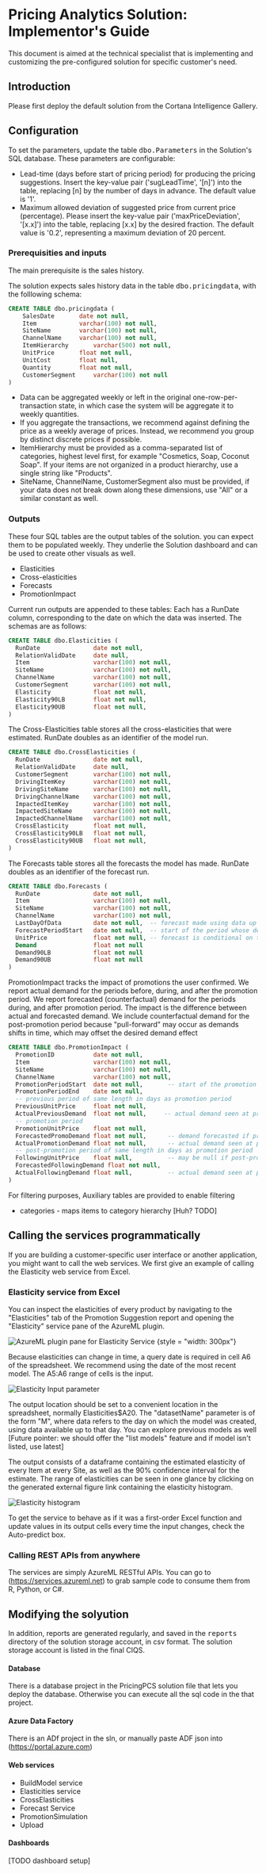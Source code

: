# Pricing Analytics Solution: Implementor's  Guide
This document is aimed at the technical specialist that is implementing and 
customizing the pre-configured solution for specific customer's need.

## Introduction

Please first deploy the default solution from the Cortana Intelligence Gallery.

## Configuration

To set the parameters, update the table <tt>dbo.Parameters</tt> in the Solution's 
SQL database. These parameters are configurable:

* Lead-time (days before start of pricing period) for producing the pricing suggestions. 
  Insert the key-value pair ('sugLeadTime', '[n]') into the table, replacing [n] 
  by the number of days in advance. The default value is '1'. 
* Maximum allowed deviation of suggested price from current price (percentage).
  Please insert the key-value pair ('maxPriceDeviation', '[x.x]') into the table, 
  replacing [x.x] by the desired fraction. The default value is '0.2', representing
  a maximum deviation of 20 percent.

###	Prerequisities and inputs

The main prerequisite is the sales history.

The solution expects sales history data in the table <tt>dbo.pricingdata</tt>, with the folllowing schema:

```sql
CREATE TABLE dbo.pricingdata (	
	SalesDate		date not null,
	Item 			varchar(100) not null,
	SiteName		varchar(100) not null,
	ChannelName		varchar(100) not null,	
	ItemHierarchy		varchar(500) not null,
	UnitPrice		float not null,
	UnitCost		float null,
	Quantity		float not null,
	CustomerSegment		varchar(100) not null
)
```

* Data can be aggregated weekly or left in the original one-row-per-transaction state, in which case the system will be aggregate it to weekly quantities.
* If you aggregate the transactions, we recommend against defining the price as a weekly average of prices.
  Instead, we recommend you group by distinct discrete prices if possible.
* ItemHierarchy must be provided as a comma-separated list of categories, highest level first, for example "Cosmetics, Soap, Coconut Soap".
   If your items are not organized in a product hierarchy, use a single string like "Products".
* SiteName, ChannelName, CustomerSegment also must be provided, if your data does not break down along these
  dimensions, use "All" or a similar constant as well.

###	Outputs

These four SQL tables are the output tables of the solution. you can expect them to be populated weekly.
They underlie the Solution dashboard and can be used to create other visuals as well.

* Elasticities
* Cross-elasticities
* Forecasts
* PromotionImpact

Current run outputs are appended to these tables: Each has a RunDate column, corresponding to the date on which
the data was inserted. The schemas are as follows:

```sql
CREATE TABLE dbo.Elasticities (	
  RunDate               date not null,
  RelationValidDate     date null,
  Item                  varchar(100) not null,
  SiteName              varchar(100) not null,
  ChannelName           varchar(100) not null,	
  CustomerSegment       varchar(100) not null,	
  Elasticity            float not null,
  Elasticity90LB        float not null,
  Elasticity90UB        float not null,
)
```

The Cross-Elasticities table stores all the cross-elasticities that were estimated.
RunDate doubles as an identifier of the model run.


```sql
CREATE TABLE dbo.CrossElasticities (	
  RunDate               date not null,
  RelationValidDate     date null,
  CustomerSegment       varchar(100) not null,	
  DrivingItemKey        varchar(100) not null,
  DrivingSiteName       varchar(100) not null,
  DrivingChannelName    varchar(100) not null,	
  ImpactedItemKey       varchar(100) not null,
  ImpactedSiteName      varchar(100) not null,
  ImpactedChannelName   varchar(100) not null,	   
  CrossElasticity       float not null,
  CrossElasticity90LB   float not null,
  CrossElasticity90UB   float not null,
)
```

The Forecasts table stores all the forecasts the model has made.
RunDate doubles as an identifier of the forecast run.

```sql
CREATE TABLE dbo.Forecasts (	
  RunDate               date not null,
  Item                  varchar(100) not null,
  SiteName              varchar(100) not null,
  ChannelName           varchar(100) not null,	
  LastDayOfData         date not null,  -- forecast made using data up and including this
  ForecastPeriodStart   date not null,  -- start of the period whose demand is forecasted
  UnitPrice             float not null, -- forecast is conditional on this price  
  Demand                float not null
  Demand90LB            float not null
  Demand90UB            float not null
)
```

PromotionImpact tracks the impact of promotions the user confirmed.
We report actual demand for the periods before, during, and after the promotion period.
We report forecasted (counterfactual) demand for the periods during, and after promotion period.
The impact is the difference between actual and forecasted demand.
We include counterfactual demand for the post-promotion period because 
"pull-forward" may occur as demands shifts in time, which may offset
the desired demand effect 


```sql
CREATE TABLE dbo.PromotionImpact (	
  PromotionID           date not null,
  Item                  varchar(100) not null,
  SiteName              varchar(100) not null,
  ChannelName           varchar(100) not null,	
  PromotionPeriodStart  date not null,       -- start of the promotion week
  PromotionPeriodEnd    date not null,         
  -- previous period of same length in days as promotion period
  PreviousUnitPrice     float not null,      
  ActualPreviousDemand  float not null,     -- actual demand seen at pre-promotion price  
  -- promotion period
  PromotionUnitPrice    float not null,         
  ForecastedPromoDemand float not null,      -- demand forecasted if previous price held
  ActualPromotionDemand float not null,      -- actual demand seen at promotion price
  -- post-promotion period of same length in days as promotion period
  FollowingUnitPrice    float null,          -- may be null if post-promo period did not end yet
  ForecastedFollowingDemand float not null,
  ActualFollowingDemand float null,          -- actual demand seen at post-promotion price
)
```

For filtering purposes, 
Auxiliary tables are provided to enable filtering
- categories - maps items to category hierarchy [Huh? TODO]

## Calling the services programmatically

If you are building a customer-specific user interface or another application,
you might want to call the web services. We first give an example of calling the 
Elasticity web service from Excel. 

### Elasticity service from Excel
You can inspect the elasticities of every product by navigating to the "Elasticities" tab of the
Promotion Suggestion report and opening the "Elasticity" service pane of the AzureML plugin.

![AzureML plugin pane for Elasticity Service](./SHTG/ElasticityAzureMLplugin.png) {style = "width: 300px"}

Because elasticities can change in time, a query date is required in cell A6 of the spreadsheet.
We recommend using the date of the most recent model. The A5:A6 range of cells is the input.

![Elasticity Input parameter](./SHTG/ElasticityInputParameter.png)

The output location should be set to a convenient location in the spreadsheet, normally Elasticities$A20.
The "datasetName" parameter is of the form "M<date>", where data refers to the day on which the model
was created, using data available up to that day. You can explore previous models as well
[Future pointer: we should offer the "list models" feature and if model isn't listed, use latest]

The output consists of a dataframe containing the estimated elasticity of every Item at every
Site, as well as the 90% confidence interval for the estimate. The range of elasticities can
be seen in one glance by clicking on the generated external figure link containing the elasticity histogram.

![Elasticity histogram](./SHTG/elasticityHistogram.png)

To get the service to behave as if it was a first-order Excel function and update
values in its output cells every time the input changes, check the Auto-predict box.

### Calling REST APIs from anywhere

The services are simply AzureML RESTful APIs. You can go to (https://services.azureml.net)
to grab sample code to consume them from R, Python, or C#. 


## Modifying the solyution
In addition, reports are generated regularly, and saved in the <tt>reports</tt> directory of the solution 
storage account, in csv format. The solution storage account is listed in the final CIQS.

#### Database

There is a database project in the PricingPCS solution file that lets you deploy the database.
Otherwise you can execute all the sql code in the that project.

#### Azure Data Factory

There is an ADf project in the sln, or manually paste ADF json into (https://portal.azure.com)

#### Web services

- BuildModel service
- Elasticities service
- CrossElasticities
- Forecast Service
- PromotionSimulation
- Upload

#### Dashboards

[TODO dashboard setup]
